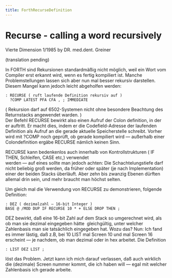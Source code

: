 ```yaml
---
title: ForthRecurseDefinition
---
```

# Recurse - calling a word recursively  
  
Vierte Dimension 1/1985 by DR. med.dent. Greiner  
  
(translation pending)  
  
In FORTH sind Rekursionen standardmäßig nicht mög­lich, weil ein Wort vom Compiler erst erkannt wird, wenn es fertig kompiliert ist. Manche Problemstellungen lassen sich aber nun mal besser rekursiv darstellen. Diesem Mangel kann jedoch leicht abgeholfen werden:  
```
: RECURSE ( ruft laufende Definition rekursiv auf ) 
  ?COMP LATEST PFA CFA , ; IMMEDIATE
```
( Rekursion darf auf 6502-Systemen nicht ohne besondere Beachtung des Returnstacks angewendet warden. )  
Der Befehl RECURSE bewirkt also einen Aufruf der Colon­ definition, in der er auftritt. Er macht dies, indem er die Codefield-Adresse der laufenden Definition als Aufruf an die gerade aktuelle Speicherstelle schreibt. Vorher wird mit ?COMP noch geprüft, ob gerade kompiliert wird — au­ßerhalb einer Colondefinition ergäbe RECURSE nämlich keinen Sinn.  
  
RECURSE kann bedenkenlos auch innerhalb von Kontrollstrukturen ( IF THEN, Schleifen, CASE etc,) verwendet  
werden — auf eines sollte man jedoch achten: Die Schachtelungstiefe darf nicht beliebig groß werden, da früher oder später (je nach Implementation) einer der beiden Stacks überläuft. Aber zehn bis zwanzig Ebenen dürften allemal drin sein, und mehr braucht man höchst sel­ten.  
  
Um gleich mal die Verwendung von RECURSE zu demonstrieren, folgende Definition:  
```
: DEZ ( dezimalzahl — 16-bit Integer )
BASE @ /MOD DUP IF RECURSE 10 * + ELSE DROP THEN ;
```
DEZ bewirkt, daß eine 16-bit Zahl auf dem Stack so umge­rechnet wird, als ob man sie dezimal eingegeben hätte ­ gleichgültig, unter welcher Zahlenbasis man sie tatsäch­lich eingegeben hat. Wozu das? Nun: Ich fand es immer lästig, daß z.B, bei 10 LIST mal Screen 10 und mal Screen 16 erscheint — je nachdem, ob man dezimal oder in hex arbeitet. Die Definition  
```
: LIST DEZ LIST ; 
```
löst das Problem. Jetzt kann ich mich darauf verlassen, daß auch wirklich die (dezimale) Screen­ nummer kommt, die ich haben will — egal mit welcher Za­hlenbasis ich gerade arbeite.  
